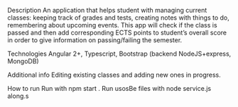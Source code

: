 Description
An application that helps student with managing current classes: keeping track of grades and tests, creating notes with things to do, remembering about upcoming events. This app will check if the class is passed and then add corresponding ECTS points to student’s overall score in order to give information on passing/failing the semester.

Technologies
Angular 2+, Typescript, Bootstrap (backend NodeJS+express, MongoDB)

Additional info
Editing existing classes and adding new ones in progress.

How to run
Run with npm start . Run usosBe files with node service.js along.s